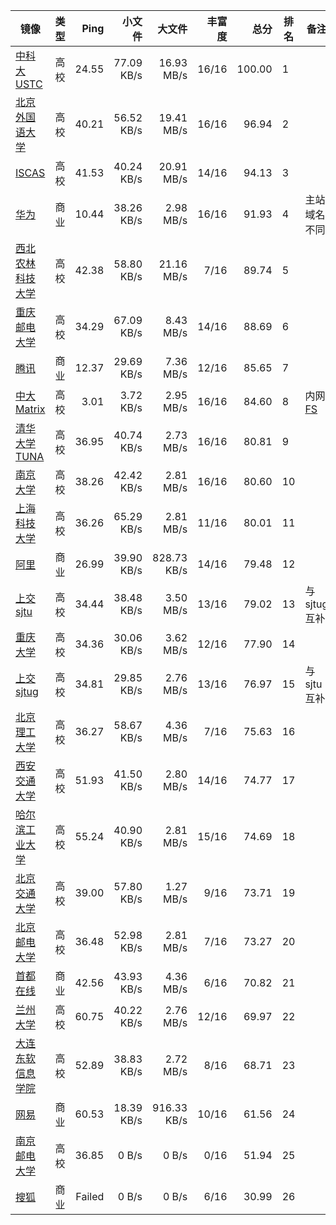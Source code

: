| 镜像 | 类型 | Ping | 小文件 | 大文件 | 丰富度 | 总分 | 排名 | 备注 |
| --- | --- | --: | --: | --: | --: | --: | --- | --- |
| [中科大 USTC](https://mirrors.ustc.edu.cn) | 高校 | 24.55 | 77.09 KB/s | 16.93 MB/s | 16/16 | 100.00 | 1 |  |
| [北京外国语大学](https://mirrors.bfsu.edu.cn) | 高校 | 40.21 | 56.52 KB/s | 19.41 MB/s | 16/16 | 96.94 | 2 |  |
| [ISCAS](https://mirror.iscas.ac.cn/) | 高校 | 41.53 | 40.24 KB/s | 20.91 MB/s | 14/16 | 94.13 | 3 |  |
| [华为](https://repo.huaweicloud.com) | 商业 | 10.44 | 38.26 KB/s | 2.98 MB/s | 16/16 | 91.93 | 4 | 主站域名不同 |
| [西北农林科技大学](https://mirrors.nwafu.edu.cn) | 高校 | 42.38 | 58.80 KB/s | 21.16 MB/s | 7/16 | 89.74 | 5 |  |
| [重庆邮电大学](https://mirrors.cqupt.edu.cn) | 高校 | 34.29 | 67.09 KB/s | 8.43 MB/s | 14/16 | 88.69 | 6 |  |
| [腾讯](https://mirrors.tencent.com) | 商业 | 12.37 | 29.69 KB/s | 7.36 MB/s | 12/16 | 85.65 | 7 |  |
| [中大 Matrix](https://mirrors.matrix.moe) | 高校 | 3.01 | 3.72 KB/s | 2.95 MB/s | 16/16 | 84.60 | 8 | 内网 [FS](mirrors.py#L126) |
| [清华大学 TUNA](https://mirrors.tuna.tsinghua.edu.cn) | 高校 | 36.95 | 40.74 KB/s | 2.73 MB/s | 16/16 | 80.81 | 9 |  |
| [南京大学](https://mirrors.nju.edu.cn) | 高校 | 38.26 | 42.42 KB/s | 2.81 MB/s | 16/16 | 80.60 | 10 |  |
| [上海科技大学](https://mirrors.shanghaitech.edu.cn) | 高校 | 36.26 | 65.29 KB/s | 2.81 MB/s | 11/16 | 80.01 | 11 |  |
| [阿里](https://mirrors.aliyun.com) | 商业 | 26.99 | 39.90 KB/s | 828.73 KB/s | 14/16 | 79.48 | 12 |  |
| [上交 sjtu](https://mirror.sjtu.edu.cn) | 高校 | 34.44 | 38.48 KB/s | 3.50 MB/s | 13/16 | 79.02 | 13 | 与 sjtug 互补 |
| [重庆大学](https://mirrors.cqu.edu.cn) | 高校 | 34.36 | 30.06 KB/s | 3.62 MB/s | 12/16 | 77.90 | 14 |  |
| [上交 sjtug](https://mirrors.sjtug.sjtu.edu.cn) | 高校 | 34.81 | 29.85 KB/s | 2.76 MB/s | 13/16 | 76.97 | 15 | 与 sjtu 互补 |
| [北京理工大学](https://mirror.bit.edu.cn) | 高校 | 36.27 | 58.67 KB/s | 4.36 MB/s | 7/16 | 75.63 | 16 |  |
| [西安交通大学](https://mirrors.xjtu.edu.cn) | 高校 | 51.93 | 41.50 KB/s | 2.80 MB/s | 14/16 | 74.77 | 17 |  |
| [哈尔滨工业大学](https://mirrors.hit.edu.cn) | 高校 | 55.24 | 40.90 KB/s | 2.81 MB/s | 15/16 | 74.69 | 18 |  |
| [北京交通大学](https://mirror.bjtu.edu.cn) | 高校 | 39.00 | 57.80 KB/s | 1.27 MB/s | 9/16 | 73.71 | 19 |  |
| [北京邮电大学](https://mirrors.bupt.edu.cn) | 高校 | 36.48 | 52.98 KB/s | 2.81 MB/s | 7/16 | 73.27 | 20 |  |
| [首都在线](https://mirrors.yun-idc.com) | 商业 | 42.56 | 43.93 KB/s | 4.36 MB/s | 6/16 | 70.82 | 21 |  |
| [兰州大学](https://mirror.lzu.edu.cn) | 高校 | 60.75 | 40.22 KB/s | 2.76 MB/s | 12/16 | 69.97 | 22 |  |
| [大连东软信息学院](https://mirrors.neusoft.edu.cn) | 高校 | 52.89 | 38.83 KB/s | 2.72 MB/s | 8/16 | 68.71 | 23 |  |
| [网易](https://mirrors.163.com) | 商业 | 60.53 | 18.39 KB/s | 916.33 KB/s | 10/16 | 61.56 | 24 |  |
| [南京邮电大学](https://mirrors.njupt.edu.cn) | 高校 | 36.85 | 0 B/s | 0 B/s | 0/16 | 51.94 | 25 |  |
| [搜狐](https://mirrors.sohu.com) | 商业 | Failed | 0 B/s | 0 B/s | 6/16 | 30.99 | 26 |  |
